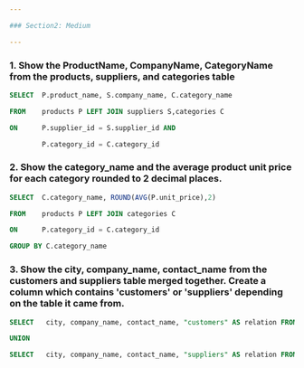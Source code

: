 ```yaml
---

### Section2: Medium

---
```


<h3>1. Show the ProductName, CompanyName, CategoryName from the products, suppliers, and categories table
</h3>

```sql
SELECT  P.product_name, S.company_name, C.category_name

FROM    products P LEFT JOIN suppliers S,categories C

ON      P.supplier_id = S.supplier_id AND

        P.category_id = C.category_id
```

<h3>2. Show the category_name and the average product unit price for each category rounded to 2 decimal places.
</h3>

```sql
SELECT  C.category_name, ROUND(AVG(P.unit_price),2)

FROM    products P LEFT JOIN categories C 

ON      P.category_id = C.category_id

GROUP BY C.category_name
```

<h3>3. Show the city, company_name, contact_name from the customers and suppliers table merged together.
Create a column which contains 'customers' or 'suppliers' depending on the table it came from.</h3>

```sql
SELECT   city, company_name, contact_name, "customers" AS relation FROM customers

UNION

SELECT   city, company_name, contact_name, "suppliers" AS relation FROM suppliers
```
